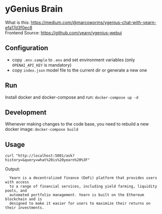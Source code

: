 # yGenius Brain

What is this: https://medium.com/@marcoworms/ygenius-chat-with-yearn-efa17d3f0ec8  
Frontend Source: https://github.com/yearn/ygenius-webui

## Configuration

- copy `.env.sample` to `.env` and set environment variables (only `OPENAI_API_KEY` is mandatory)
- copy `index.json` model file to the current dir or generate a new one

## Run

Install docker and docker-compose and run:
`docker-compose up -d`

## Development

Whenever making changes to the code base, you need to rebuild a new docker image:
`docker-compose build`

## Usage

`curl "http://localhost:5001/ask?history=&query=what%20is%20yearn%20%3F"`

Output:

```
  Yearn is a decentralized finance (DeFi) platform that provides users with access
  to a range of financial services, including yield farming, liquidity pools, and
  automated portfolio management. Yearn is built on the Ethereum blockchain and is
  designed to make it easier for users to maximize their returns on their investments.
```
